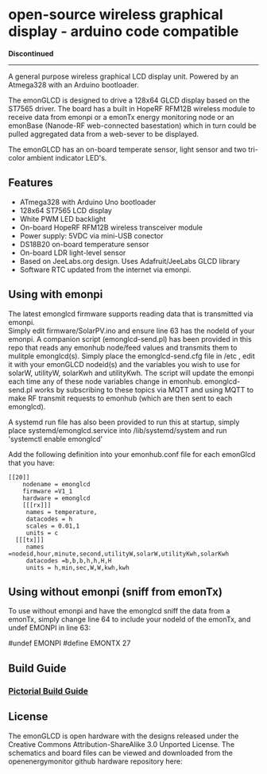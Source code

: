# open-source wireless graphical display - arduino code compatible

**Discontinued**

***

A general purpose wireless graphical LCD display unit. Powered by an Atmega328 with an Arduino bootloader.

The emonGLCD is designed to drive a 128x64 GLCD display based on the ST7565 driver. The board has a built in HopeRF RFM12B wireless module to receive data from emonpi or a emonTx energy monitoring node or an emonBase (Nanode-RF web-connected basestation) which in turn could be pulled aggregated data from a web-sever to be displayed.

The emonGLCD has an on-board temperate sensor, light sensor and two tri-color ambient indicator LED's.

## Features

* ATmega328 with Arduino Uno bootloader
* 128x64 ST7565 LCD display
* White PWM LED backlight
* On-board HopeRF RFM12B wireless transceiver module
* Power supply: 5VDC via mini-USB conector
* DS18B20 on-board temperature sensor
* On-board LDR light-level sensor
* Based on JeeLabs.org design. Uses Adafruit/JeeLabs GLCD library
* Software RTC updated from the internet via emonpi.




## Using with emonpi

The latest emonglcd firmware supports reading data that is transmitted via emonpi.  
Simply edit firmware/SolarPV.ino and ensure line 63 has the nodeId of your emonpi. 
A companion script (emonglcd-send.pl) has been provided in this repo that reads any emonhub node/feed values and transmits them to mulitple emonglcd(s). 
Simply place the emonglcd-send.cfg file in /etc , edit it with your emonGLCD nodeid(s) and the variables you wish to use for solarW, utilityW, solarKwh and utilityKwh.
The script will update the emonpi each time any of these node variables change in emonhub.
emonglcd-send.pl works by subscribing to these topics via MQTT and using MQTT to make RF transmit requests to emonhub (which are then sent to each emonglcd).

A systemd run file has also been provided to run this at startup, simply place systemd/emonglcd.service into /lib/systemd/system and run 'systemctl enable emonglcd'
 

Add the following definition into your emonhub.conf file for each emonGlcd that you have:
```
[[20]]
    nodename = emonglcd
    firmware =V1_1
    hardware = emonglcd
    [[[rx]]]
     names = temperature,
     datacodes = h
     scales = 0.01,1
     units = c
  [[[tx]]]
     names =nodeid,hour,minute,second,utilityW,solarW,utilityKwh,solarKwh
     datacodes =b,b,b,h,h,H,H
     units = h,min,sec,W,W,kwh,kwh
```

## Using without emonpi (sniff from emonTx)
To use without emonpi and have the emonglcd sniff the data from a emonTx, simply change line 64 to include your nodeId of the emonTx, and undef EMONPI in line 63:

#undef EMONPI
#define EMONTX  27

## Build Guide

### [Pictorial Build Guide](buildguide/readme.md)

## License

The emonGLCD is open hardware with the designs released under the Creative Commons Attribution-ShareAlike 3.0 Unported License. The schematics and board files can be viewed and downloaded from the openenergymonitor github hardware repository here:

